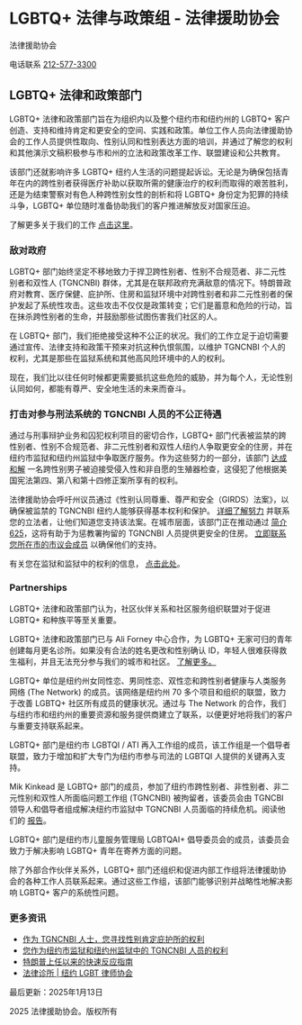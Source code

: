 # LGBTQ+ 法律与政策组 - 法律援助协会

法律援助协会

电话联系 [212-577-3300](tel:2125773300)

## LGBTQ+ 法律和政策部门

LGBTQ+ 法律和政策部门旨在为组织内以及整个纽约市和纽约州的 LGBTQ+ 客户创造、支持和维持肯定和更安全的空间、实践和政策。单位工作人员向法律援助协会的工作人员提供性取向、性别认同和性别表达方面的培训，并通过了解您的权利和其他演示文稿积极参与市和州的立法和政策改革工作、联盟建设和公共教育。

该部门还就影响许多 LGBTQ+ 纽约人生活的问题提起诉讼。无论是为确保包括青年在内的跨性别者获得医疗补助以获取所需的健康治疗的权利而取得的艰苦胜利，还是为结束警察对有色人种跨性别女性的剖析和将 LGBTQ+ 身份定为犯罪的持续斗争，LGBTQ+ 单位随时准备协助我们的客户推进解放反对国家压迫。

了解更多关于我们的工作 [点击这里](https://legalaidnyc.org/wp-content/uploads/2021/10/6582-LAS-LGBTQ-One_pager-no-name.pdf)。

### 敌对政府

LGBTQ+ 部门始终坚定不移地致力于捍卫跨性别者、性别不合规范者、非二元性别者和双性人 (TGNCNBI) 群体，尤其是在联邦政府充满敌意的情况下。特朗普政府对教育、医疗保健、庇护所、住房和监狱环境中对跨性别者和非二元性别者的保护发起了系统性攻击。这些攻击不仅仅是政策转变；它们是蓄意和危险的行动，旨在抹杀跨性别者的生命，并鼓励那些试图伤害我们社区的人。

在 LGBTQ+ 部门，我们拒绝接受这种不公正的状况。我们的工作立足于迫切需要通过宣传、法律支持和政策干预来对抗这种仇恨氛围，以维护 TGNCNBI 个人的权利，尤其是那些在监狱系统和其他高风险环境中的人的权利。

现在，我们比以往任何时候都更需要抵抗这些危险的威胁，并为每个人，无论性别认同如何，都能有尊严、安全地生活的未来而奋斗。

### **打击对参与刑法系统的 TGNCNBI 人员的不公正待遇**

通过与刑事辩护业务和囚犯权利项目的密切合作，LGBTQ+ 部门代表被监禁的跨性别者、性别不合规范者、非二元性别者和双性人纽约人争取更安全的住房，并在纽约市监狱和纽约州监狱中争取医疗服务。作为这些努力的一部分，该部门 [达成和解](https://legalaidnyc.org/zh-CN/-/275k-%E5%92%8C%E8%A7%A3%E5%8D%8F%E8%AE%AE-%E8%B7%A8%E6%80%A7%E5%88%AB%E7%94%B7%E5%AD%90%E8%A2%AB%E8%99%90%E5%BE%85-%E7%9B%91%E6%8A%A4%E6%9D%83/) 一名跨性别男子被迫接受侵入性和非自愿的生殖器检查，这侵犯了他根据美国宪法第四、第八和第十四修正案所享有的权利。

法律援助协会呼吁州议员通过《性别认同尊重、尊严和安全（GIRDS）法案》，以确保被监禁的 TGNCNBI 纽约人能够获得基本权利和保护。 [详细了解努力](https://legalaidnyc.org/zh-CN/%E9%87%91%E5%AE%9E%E8%A6%8B%E5%93%8D%E5%B9%B6%E5%BF%83%E7%96%91%E5%86%B3%E8%AF%95%E8%AF%94%E4%BB%A5%E6%8F%90%E9%AB%98%E5%8F%AF%E6%B5%8B%E9%87%8F%E6%80%A7%E5%92%8C%E5%AF%B9%E6%82%A8%E7%9A%84%E5%AE%A3%E4%BC%A0%E6%88%96%E9%9D%9E%E7%9B%88%E5%88%A9%E5%AA%92%E4%BD%93%E9%87%87%E8%B4%AD%E9%A1%B9%E7%9B%AE%E7%9A%84%E6%88%90%E6%9E%9C%E8%BF%9B%E8%A1%8C%E6%94%B9%E5%96%84%E7%9A%84%E6%96%B9%E5%BC%8F%E3%80%82/%E8%A2%AB%E7%9B%91%E7%A6%81%E7%9A%84-tgncnbi-%E7%BA%BD%E7%BA%A6%E4%BA%BA%E5%80%BC%E5%BE%97%E5%AE%89%E5%85%A8%E5%B0%8A%E9%87%8D/) 并联系您的立法者，让他们知道您支持该法案。在城市层面，该部门正在推动通过 [简介625](https://transprisonersrightsny.com/policy/)，这将有助于为惩教署拘留的 TGNCNBI 人员提供更安全的住房。 [立即联系您所在市的市议会成员](https://legalaidnyc.quorum.us/campaign/73207/) 以确保他们的支持。

有关您在监狱和监狱中的权利的信息， [点击此处](https://welcometocup.org/assets/images/your_truth_your_rights_webready.pdf)。

### Partnerships

LGBTQ+ 法律和政策部门认为，社区伙伴关系和社区服务组织联盟对于促进 LGBTQ+ 和种族平等至关重要。

LGBTQ+ 法律和政策部门已与 Ali Forney 中心合作，为 LGBTQ+ 无家可归的青年创建每月更名诊所。如果没有合法的姓名更改和性别确认 ID，年轻人很难获得救生福利，并且无法充分参与我们的城市和社区。 [了解更多。](https://legalaidnyc.org/wp-content/uploads/2023/01/LAS-and-Ali-Forney-Name-Change-Clinic.pdf)

LGBTQ+ 单位是纽约州女同性恋、男同性恋、双性恋和跨性别者健康与人类服务网络 (The Network) 的成员。该网络是纽约州 70 多个项目和组织的联盟，致力于改善 LGBTQ+ 社区所有成员的健康状况。通过与 The Network 的合作，我们与纽约市和纽约州的重要资源和服务提供商建立了联系，以便更好地将我们的客户与重要支持联系起来。

LGBTQ+ 部门是纽约市 LGBTQI / ATI 再入工作组的成员，该工作组是一个倡导者联盟，致力于增加和扩大专门为纽约市参与司法的 LGBTQI 人提供的关键再入支持。

Mik Kinkead 是 LGBTQ+ 部门的成员，参加了纽约市跨性别者、非性别者、非二元性别和双性人所面临问题工作组 (TGNCNBI) 被拘留者，该委员会由 TGNCBI 领导人和倡导者组成解决纽约市监狱中 TGNCNBI 人员面临的持续危机。阅读他们的 [报告](https://www.documentcloud.org/documents/22136076-first-report-of-the-task-force-on-issues-faced-by-tgncnbi-people-in-custody-08152022)。

LGBTQ+ 部门是纽约市儿童服务管理局 LGBTQAI+ 倡导委员会的成员，该委员会致力于解决影响 LGBTQ+ 青年在寄养方面的问题。

除了外部合作伙伴关系外，LGBTQ+ 部门还组织和促进内部工作组将法律援助协会的各种工作人员联系起来。通过这些工作组，该部门能够识别并战略性地解决影响 LGBTQ+ 客户的系统性问题。

### 更多资讯

- [作为 TGNCNBI 人士，您寻找性别肯定庇护所的权利](https://welcometocup.org/assets/pdfs/RTBM-Digital-Final.pdf)
- [您作为纽约市监狱和纽约州监狱中的 TGNCNBI 人员的权利](https://welcometocup.org/assets/images/your_truth_your_rights_webready.pdf)
- [特朗普上任以来的快速反应指南](https://docs.google.com/document/d/1MDwlOChGnOD1SGD4VpI64fAWfyiTwp5ih7GNbHn3Z60/edit?tab=t.0)
- [法律诊所 | 纽约 LGBT 律师协会](https://www.lgbtbarny.org/get-legal-services/legal-clinics)

最后更新：2025年1月13日

2025 法律援助协会。版权所有